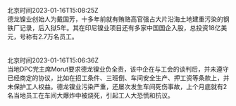 北京时间2023-01-16T15:08:25Z<br>德龙镍业创始人为戴国芳，十多年前就有贿赂高官强占大片沿海土地建重污染的钢铁厂记录，后入狱5年。其在印尼镍业项目还有多家中国国企入股，总投资18亿美元，号称有2.7万名员工。<br><br><br>北京时间2023-01-16T15:06:36Z<br>当地DPC党主席Morut要求德龙镍业负全责，该中企在与工会的谈判后，并未遵守已经商定的协议，比如在招工条件、三班倒、车间安全生产、押工资等条款上，并未保护工人权益。德龙镍业污染严重，还屡次发生车间死伤事故，上个月底就有2名当地员工在车间大爆炸中被烧死，引起工人大恐慌和抗议。<br><br><br>